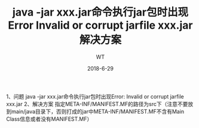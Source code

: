 ﻿---
layout:     post
title:      java -jar xxx.jar命令执行jar包时出现Error Invalid or corrupt jarfile xxx.jar解决方案
subtitle:   
date:       2018-6-29
author:     WT
header-img: img/post-bg-universe.jpg
catalog: true
tags:
    - Java
---



1、问题
    java -jar xxx.jar命令执行jar包时出现Error: Invalid or corrupt jarfile xxx.jar
2、解决方案
   指定META-INF/MANIFEST.MF的路径为src下（注意不要放到main/java目录下，否则打成的jar中META-INF/MANIFEST.MF不含有Main Class信息或者没有MANIFEST.MF）


